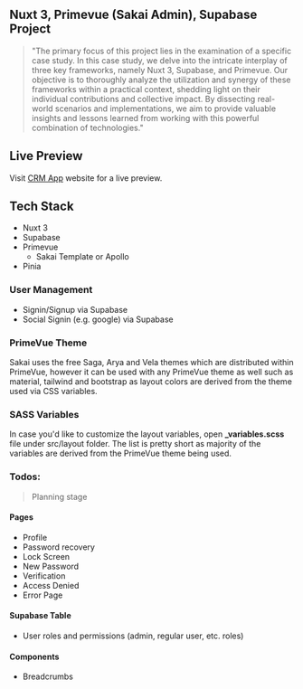 ## Nuxt 3, Primevue (Sakai Admin), Supabase Project
> "The primary focus of this project lies in the examination of a specific case study. In this case study, we delve into the intricate interplay of three key frameworks, namely Nuxt 3, Supabase, and Primevue. Our objective is to thoroughly analyze the utilization and synergy of these frameworks within a practical context, shedding light on their individual contributions and collective impact. By dissecting real-world scenarios and implementations, we aim to provide valuable insights and lessons learned from working with this powerful combination of technologies."

## Live Preview 

Visit [CRM App](https://v3.nuxtjs.org) website for a live preview.


## Tech Stack

* Nuxt 3 
* Supabase
* Primevue
  - Sakai Template or Apollo
* Pinia



### User Management

* Signin/Signup via Supabase
* Social Signin (e.g. google) via Supabase



### PrimeVue Theme
Sakai uses the free Saga, Arya and Vela themes which are distributed within PrimeVue, however it can be used with any PrimeVue theme as well such as material, tailwind and bootstrap as layout colors are derived from the theme used via CSS variables.

### SASS Variables
In case you'd like to customize the layout variables, open **_variables.scss** file under src/layout folder. The list is pretty short as majority of the variables are derived from the PrimeVue theme being used.


### Todos:
> Planning stage

#### Pages
* Profile
* Password recovery
* Lock Screen
* New Password
* Verification
* Access Denied
* Error Page


#### Supabase Table
* User roles and permissions (admin, regular user, etc. roles)


#### Components
* Breadcrumbs

